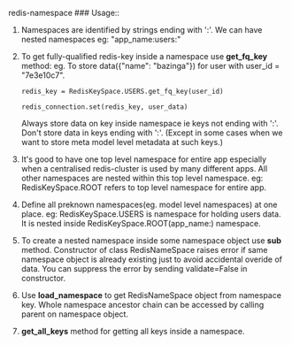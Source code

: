 redis-namespace ### 
Usage:: 

 1. Namespaces are identified by strings ending with ':'. We can have nested namespaces eg: "app_name:users:" 
 2. To get fully-qualified redis-key inside a namespace use **get_fq_key** method: 
      eg. To store data({"name": "bazinga"}) for user with user_id = "7e3e10c7". 
      
      
       ```redis_key = RedisKeySpace.USERS.get_fq_key(user_id)``` 
       
       ```redis_connection.set(redis_key, user_data)```

 

	Always store data on key inside namespace ie keys not ending with ':'. Don't store data in keys ending with ':'. (Except in some cases when we want to store meta model level metadata at such keys.)

  
 3. It's good to have one top level namespace for entire app especially when a centralised redis-cluster is used by many different apps. All other namespaces are nested within this top level namespace. eg: RedisKeySpace.ROOT refers to top level namespace for entire app.
 4. Define all preknown namespaces(eg. model level namespaces) at one place. eg: RedisKeySpace.USERS is namespace for holding users data. It is nested inside RedisKeySpace.ROOT(app_name:) namespace. 
 5. To create a nested namespace inside some namespace object use **sub** method. Constructor of class RedisNameSpace raises error if same namespace object is already existing just to avoid accidental overide of data. You can suppress the error by sending validate=False in constructor. 
 6. Use **load_namespace** to get RedisNameSpace object from namespace key. Whole namespace ancestor chain can be accessed by calling parent on namespace object. 
 7. **get_all_keys** method for getting all keys inside a namespace.

